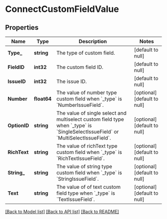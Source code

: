 # ConnectCustomFieldValue

## Properties
Name | Type | Description | Notes
------------ | ------------- | ------------- | -------------
**Type_** | **string** | The type of custom field. | [default to null]
**FieldID** | **int32** | The custom field ID. | [default to null]
**IssueID** | **int32** | The issue ID. | [default to null]
**Number** | **float64** | The value of number type custom field when &#x60;_type&#x60; is &#x60;NumberIssueField&#x60;. | [optional] [default to null]
**OptionID** | **string** | The value of single select and multiselect custom field type when &#x60;_type&#x60; is &#x60;SingleSelectIssueField&#x60; or &#x60;MultiSelectIssueField&#x60;. | [optional] [default to null]
**RichText** | **string** | The value of richText type custom field when &#x60;_type&#x60; is &#x60;RichTextIssueField&#x60;. | [optional] [default to null]
**String_** | **string** | The value of string type custom field when &#x60;_type&#x60; is &#x60;StringIssueField&#x60;. | [optional] [default to null]
**Text** | **string** | The value of of text custom field type when &#x60;_type&#x60; is &#x60;TextIssueField&#x60;. | [optional] [default to null]

[[Back to Model list]](../README.md#documentation-for-models) [[Back to API list]](../README.md#documentation-for-api-endpoints) [[Back to README]](../README.md)

